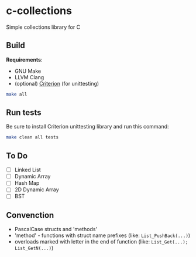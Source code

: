 # c-collections

Simple collections library for C

## Build

**Requirements**:

- GNU Make
- LLVM Clang
- (optional) [Criterion](https://github.com/Snaipe/Criterion) (for unittesting)

```bash
make all
```

## Run tests

Be sure to install Criterion unittesting library and run this command:

```bash
make clean all tests
```

## To Do

- [ ] Linked List
- [ ] Dynamic Array
- [ ] Hash Map
- [ ] 2D Dynamic Array
- [ ] BST

## Convenction

- PascalCase structs and 'methods'
- 'method' - functions with struct name prefixes (like: `List_PushBack(...)`)
- overloads marked with letter in the end of function (like: `List_Get(...); List_GetN(...)`)

